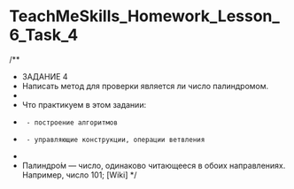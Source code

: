 # TeachMeSkills_Homework_Lesson_6_Task_4
/**
 * ЗАДАНИЕ 4
 * 	Написать метод для проверки является ли число палиндромом.
 *
 * 	Что практикуем в этом задании:
 * 		- построение алгоритмов
 * 		- управляющие конструкции, операции ветвления
 *
 * 	Палиндро́м — число,  одинаково читающееся в обоих направлениях. Например, число 101;	 [Wiki]
 */
